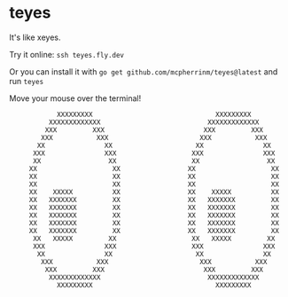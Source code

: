 # teyes

It's like xeyes.

Try it online: `ssh teyes.fly.dev`

Or you can install it with `go get github.com/mcpherrinm/teyes@latest` and run `teyes`

Move your mouse over the terminal!

                XXXXXXXXX                               XXXXXXXXX
              XXXXXXXXXXXXX                           XXXXXXXXXXXXX
             XXX         XXX                         XXX         XXX
            XXX           XXX                       XXX           XXX
           XX               XX                     XX               XX
          XXX               XXX                   XXX               XXX
          XX                 XX                   XX                 XX
         XX                   XX                 XX                   XX
         XX                   XX                 XX                   XX
         XX                   XX                 XX                   XX
         XX    XXXXX          XX                 XX    XXXXX          XX
         XX   XXXXXXX         XX                 XX   XXXXXXX         XX
         XX   XXXXXXX         XX                 XX   XXXXXXX         XX
         XX   XXXXXXX         XX                 XX   XXXXXXX         XX
         XX   XXXXXXX         XX                 XX   XXXXXXX         XX
         XX   XXXXXXX         XX                 XX   XXXXXXX         XX
          XX   XXXXX         XX                   XX   XXXXX         XX
          XXX               XXX                   XXX               XXX
           XX               XX                     XX               XX
            XXX           XXX                       XXX           XXX
             XXX         XXX                         XXX         XXX
              XXXXXXXXXXXXX                           XXXXXXXXXXXXX
                XXXXXXXXX                               XXXXXXXXX
